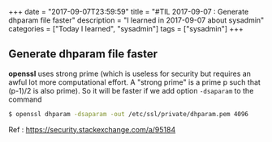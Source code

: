 +++
date = "2017-09-07T23:59:59"
title = "#TIL 2017-09-07 : Generate dhparam file faster"
description = "I learned in 2017-09-07 about sysadmin"
categories = ["Today I learned", "sysadmin"]
tags = ["sysadmin"]
+++



## Generate dhparam file faster

**openssl** uses strong prime (which is useless for security but requires an awful lot more computational effort. A "strong prime" is a prime p such that (p-1)/2 is also prime). So it will be faster if we add option `-dsaparam` to the command

```bash
$ openssl dhparam -dsaparam -out /etc/ssl/private/dhparam.pem 4096
```

Ref : https://security.stackexchange.com/a/95184
